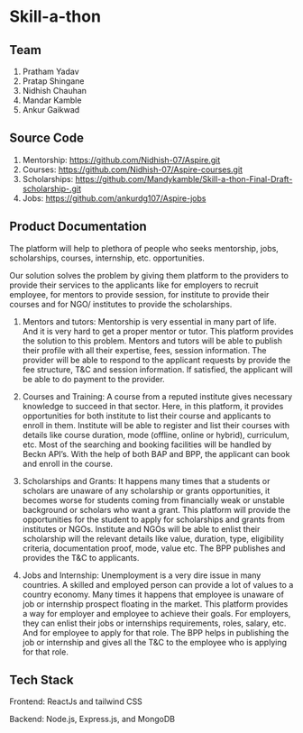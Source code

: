 # Skill-a-thon

## Team

1. Pratham Yadav
2. Pratap Shingane
3. Nidhish Chauhan
4. Mandar Kamble
5. Ankur Gaikwad

## Source Code

1. Mentorship: <https://github.com/Nidhish-07/Aspire.git>
2. Courses: <https://github.com/Nidhish-07/Aspire-courses.git>
3. Scholarships: <https://github.com/Mandykamble/Skill-a-thon-Final-Draft-scholarship-.git>
4. Jobs: <https://github.com/ankurdg107/Aspire-jobs>

## Product Documentation

The platform will help to plethora of people who seeks
mentorship, jobs, scholarships, courses, internship, etc.
opportunities.

Our solution solves the problem by giving them platform to the providers to provide their
services to the applicants like for employers to recruit employee, for mentors to provide
session, for institute to provide their courses and for NGO/ institutes to provide the
scholarships.

1. Mentors and tutors: Mentorship is very essential in many part of life. And it is very hard
   to get a proper mentor or tutor. This platform provides the solution to this problem. Mentors
   and tutors will be able to publish their profile with all their expertise, fees, session
   information. The provider will be able to respond to the applicant requests by provide the fee
   structure, T&C and session information. If satisfied, the applicant will be able to do payment
   to the provider.
2. Courses and Training: A course from a reputed institute gives necessary knowledge to
   succeed in that sector. Here, in this platform, it provides opportunities for both institute to list
   their course and applicants to enroll in them. Institute will be able to register and list their
   courses with details like course duration, mode (offline, online or hybrid), curriculum, etc.
   Most of the searching and booking facilities will be handled by Beckn API’s. With the help of
   both BAP and BPP, the applicant can book and enroll in the course.

3. Scholarships and Grants: It happens many times that a students or scholars are
   unaware of any scholarship or grants opportunities, it becomes worse for students coming
   from financially weak or unstable background or scholars who want a grant. This platform
   will provide the opportunities for the student to apply for scholarships and grants from
   institutes or NGOs. Institute and NGOs will be able to enlist their scholarship will the
   relevant details like value, duration, type, eligibility criteria, documentation proof, mode,
   value etc. The BPP publishes and provides the T&C to applicants.

4. Jobs and Internship: Unemployment is a very dire issue in many countries. A skilled
   and employed person can provide a lot of values to a country economy. Many times it
   happens that employee is unaware of job or internship prospect floating in the market. This
   platform provides a way for employer and employee to achieve their goals. For employers,
   they can enlist their jobs or internships requirements, roles, salary, etc. And for employee to
   apply for that role. The BPP helps in publishing the job or internship and gives all the T&C to
   the employee who is applying for that role.

## Tech Stack

Frontend: ReactJs and tailwind CSS

Backend: Node.js, Express.js, and MongoDB
